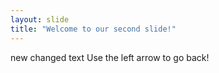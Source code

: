 ```yaml
---
layout: slide
title: "Welcome to our second slide!"
---
```

new changed text
Use the left arrow to go back!
